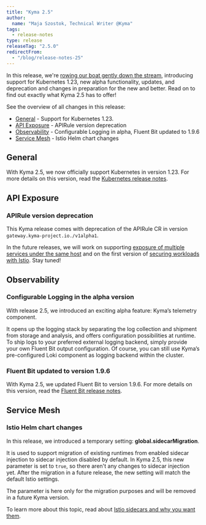 ```yaml
---
title: "Kyma 2.5"
author:
  name: "Maja Szostok, Technical Writer @Kyma"
tags:
  - release-notes 
type: release 
releaseTag: "2.5.0"
redirectFrom:
  - "/blog/release-notes-25"
---
```


In this release, we're [rowing our boat gently down the stream](https://www.youtube.com/watch?v=2d_GLxa4_bg), introducing support for Kubernetes 1.23, new alpha functionality, updates, and deprecation and changes in preparation for the new and better. Read on to find out exactly what Kyma 2.5 has to offer!

<!-- overview -->

See the overview of all changes in this release:

- [General](#general) - Support for Kubernetes 1.23.
- [API Exposure](#api-exposure) - APIRule version deprecation
- [Observability](#observability) - Configurable Logging in alpha, Fluent Bit updated to 1.9.6
- [Service Mesh](#service-mesh) - Istio Helm chart changes

## General

With Kyma 2.5, we now officially support Kubernetes in version 1.23. For more details on this version, read the [Kubernetes release notes](https://kubernetes.io/blog/2021/12/07/kubernetes-1-23-release-announcement/).

## API Exposure

### APIRule version deprecation

This Kyma release comes with deprecation of the APIRule CR in version `gateway.kyma-project.io./v1alpha1`. 

In the future releases, we will work on supporting [exposure of multiple services under the same host](https://github.com/kyma-project/kyma/issues/9936) and on the first version of [securing workloads with Istio](https://github.com/kyma-project/kyma/issues/12669). Stay tuned!

## Observability

### Configurable Logging in the alpha version

With release 2.5, we introduced an exciting alpha feature: Kyma’s telemetry component.

It opens up the logging stack by separating the log collection and shipment from storage and analysis, and offers configuration possibilities at runtime. To ship logs to your preferred external logging backend, simply provide your own Fluent Bit output configuration. Of course, you can still use Kyma’s pre-configured Loki component as logging backend within the cluster.

### Fluent Bit updated to version 1.9.6

With Kyma 2.5, we updated Fluent Bit to version 1.9.6. For more details on this version, read the [Fluent Bit release notes](https://fluentbit.io/announcements/v1.9.6/).

## Service Mesh

### Istio Helm chart changes

In this release, we introduced a temporary setting: **global.sidecarMigration**.

It is used to support migration of existing runtimes from enabled sidecar injection to sidecar injection disabled by default.
In Kyma 2.5, this new parameter is set to `true`, so there aren't any changes to sidecar injection yet.
After the migration in a future release, the new setting will match the default Istio settings.

The parameter is here only for the migration purposes and will be removed in a future Kyma version.

To learn more about this topic, read about [Istio sidecars and why you want them](https://kyma-project.io/docs/kyma/2.5/01-overview/main-areas/service-mesh/smsh-03-istio-sidecars-in-kyma/).
